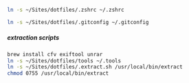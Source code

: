 ```bash
ln -s ~/Sites/dotfiles/.zshrc ~/.zshrc
```

```bash
ln -s ~/Sites/dotfiles/.gitconfig ~/.gitconfig
```

##### extraction scripts
```bash
brew install cfv exiftool unrar
ln -s ~/Sites/dotfiles/tools ~/.tools
ln -s ~/Sites/dotfiles/.extract.sh /usr/local/bin/extract
chmod 0755 /usr/local/bin/extract
```
